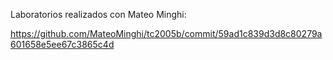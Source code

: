 Laboratorios realizados con Mateo Minghi:

https://github.com/MateoMinghi/tc2005b/commit/59ad1c839d3d8c80279a601658e5ee67c3865c4d
